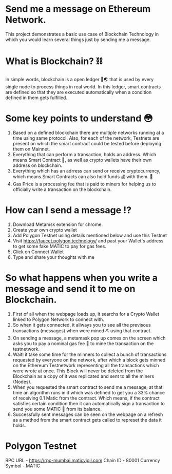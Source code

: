 # Send me a message on Ethereum Network.

This project demonstrates a basic use case of Blockchain Technology in which you would learn several things just by sending me a message.

# What is Blockchain? ⛓
In simple words, blockchain is a open ledger 📖🌏 that is used by every single node to process things in real world. In this ledger, smart contracts are defined so that they are executed automatically when a condition defined in them gets fulfilled. 

# Some key points to understand 😳
1. Based on a defined blockchain there are multiple networks running at a time using same protocol. Also, for each of the network, Testnets are present on which the smart contract could be tested before deploying them on Mainnet.
2. Everything that can perform a transaction, holds an address. Which means Smart Contract 📝, as well as crypto wallets have their own address on blockchain.
3. Everything which has an adrress can send or receive cryptocurrency, which means Smart Contracts can also hold funds 💰 with them. 👀
4. Gas Price is a processing fee that is paid to miners for helping us to officially write a transaction on the blockchain.

# How can I send a message ⁉️
1. Download Metamsk extension for chrome. 
2. Create your own crypto wallet 
3. Add Polygon Testnet using details mentioned below and use this Testnet
4. Visit https://faucet.polygon.technology/ and past your Wallet's address to get some fake MATIC to pay for gas fees.
5. Click on Connect Wallet
6. Type and share your thoughts with me

# So what happens when you write a message and send it to me on Blockchain.
1. First of all when the webpage loads up, it searchs for a Crypto Wallet linked to Polygon Network to connect with.
2. So when it gets connected, it allways you to see all the previsous transactions (messages) when were mined ⛏ using that contract.
3. On sending a message, a metamask pop up comes on the screen which asks you to pay a nominal gas fee 🧾 to mine the transaction on the testnetwork.
4. Wait! it take some time for the minners to collect a bunch of transactions requested by everyone on the network, after which a block gets minned on the Ethereum Testnetwork representing all the transactions which were wrote at once. This Block will never be deleted from the Blockchain as a copy of it was replicated and sent to all the miners (Nodes).
5. When you requested the smart contract to send me a message, at that time an algorithm runs in it which was defined to get you a 33% chance of receiving 0.1 Matic from the contract. Which means, if the contract satisfies certain condition then it can automatically sign a transaction to send you some MATIC 💸 from its balance. 
6. Successfully sent messages can be seen on the webpage on a refresh as a method from the smart contract gets called to represet the data it holds.

# Polygon Testnet
RPC URL - https://rpc-mumbai.maticvigil.com
Chain ID - 80001
Currency Symbol - MATIC

